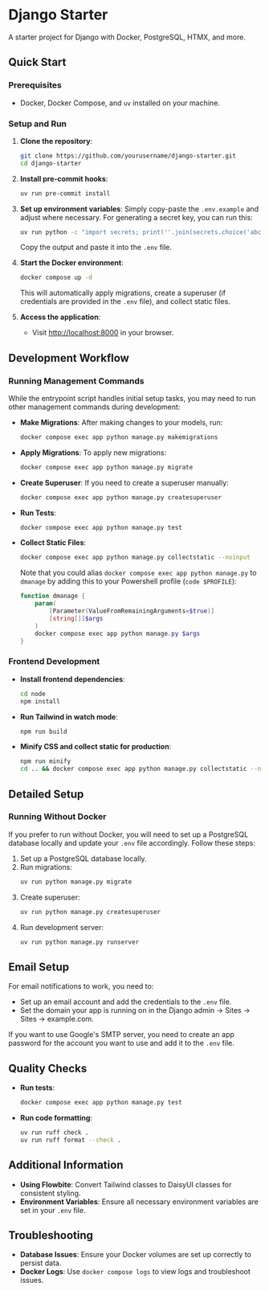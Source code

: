 # Django Starter

A starter project for Django with Docker, PostgreSQL, HTMX, and more.

## Quick Start

### Prerequisites

- Docker, Docker Compose, and `uv` installed on your machine.

### Setup and Run

1. **Clone the repository**:
   ```bash
   git clone https://github.com/yourusername/django-starter.git
   cd django-starter
   ```

2. **Install pre-commit hooks**:
   ```bash
   uv run pre-commit install
   ```

3. **Set up environment variables**:
   Simply copy-paste the `.env.example` and adjust where necessary. For generating a secret key, you can run this:
   ```bash
   uv run python -c "import secrets; print(''.join(secrets.choice('abcdefghijklmnopqrstuvwxyz0123456789!@#$%^&*(-_+)') for i in range(50)))"
   ```
   Copy the output and paste it into the `.env` file.

4. **Start the Docker environment**:
   ```bash
   docker compose up -d
   ```

   This will automatically apply migrations, create a superuser (if credentials are provided in the `.env` file), and collect static files.

4. **Access the application**:
   - Visit [http://localhost:8000](http://localhost:8000) in your browser.

## Development Workflow

### Running Management Commands

While the entrypoint script handles initial setup tasks, you may need to run other management commands during development:

- **Make Migrations**: After making changes to your models, run:
  ```bash
  docker compose exec app python manage.py makemigrations
  ```

- **Apply Migrations**: To apply new migrations:
  ```bash
  docker compose exec app python manage.py migrate
  ```

- **Create Superuser**: If you need to create a superuser manually:
  ```bash
  docker compose exec app python manage.py createsuperuser
  ```

- **Run Tests**:
  ```bash
  docker compose exec app python manage.py test
  ```

- **Collect Static Files**:
  ```bash
  docker compose exec app python manage.py collectstatic --noinput
  ```

  Note that you could alias `docker compose exec app python manage.py` to `dmanage` by adding this to your Powershell profile (`code $PROFILE`):
  ```powershell
  function dmanage {
      param(
          [Parameter(ValueFromRemainingArguments=$true)]
          [string[]]$args
      )
      docker compose exec app python manage.py $args
  }
  ```

### Frontend Development

- **Install frontend dependencies**:
  ```bash
  cd node
  npm install
  ```
- **Run Tailwind in watch mode**:
  ```bash
  npm run build
  ```

- **Minify CSS and collect static for production**:
  ```bash
  npm run minify
  cd .. && docker compose exec app python manage.py collectstatic --noinput
  ```

## Detailed Setup

### Running Without Docker

If you prefer to run without Docker, you will need to set up a PostgreSQL database locally and update your `.env` file accordingly. Follow these steps:

1. Set up a PostgreSQL database locally.
2. Run migrations:
   ```bash
   uv run python manage.py migrate
   ```
3. Create superuser:
   ```bash
   uv run python manage.py createsuperuser
   ```
4. Run development server:
   ```bash
   uv run python manage.py runserver
   ```

## Email Setup

For email notifications to work, you need to:
- Set up an email account and add the credentials to the `.env` file.
- Set the domain your app is running on in the Django admin -> Sites -> Sites -> example.com.

If you want to use Google's SMTP server, you need to create an app password for the account you want to use and add it to the `.env` file.

## Quality Checks

- **Run tests**:
  ```bash
  docker compose exec app python manage.py test
  ```
- **Run code formatting**:
  ```bash
  uv run ruff check .
  uv run ruff format --check .
  ```

## Additional Information

- **Using Flowbite**: Convert Tailwind classes to DaisyUI classes for consistent styling.
- **Environment Variables**: Ensure all necessary environment variables are set in your `.env` file.

## Troubleshooting

- **Database Issues**: Ensure your Docker volumes are set up correctly to persist data.
- **Docker Logs**: Use `docker compose logs` to view logs and troubleshoot issues.
